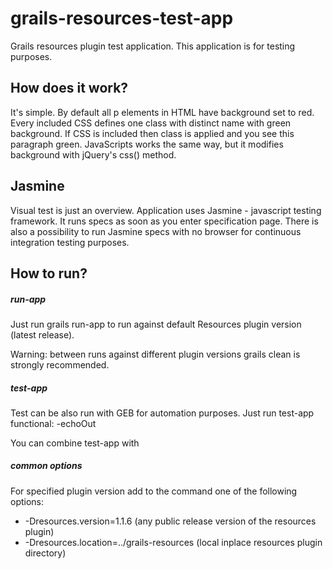 grails-resources-test-app
=========================

Grails resources plugin test application. This application is for testing purposes.

How does it work?
-----------------

It's simple. By default all p elements in HTML have background set to red. Every included CSS defines one class with distinct name with green background. If CSS is included then class is applied and you see this paragraph green. JavaScripts works the same way, but it modifies background with jQuery's css() method.

Jasmine
-------

Visual test is just an overview. Application uses Jasmine - javascript testing framework. It runs specs as soon as you enter specification page. There is also a possibility to run Jasmine specs with no browser for continuous integration testing purposes.

How to run?
-----------
##### run-app

Just run grails run-app to run against default Resources plugin version (latest release).

Warning: between runs against different plugin versions grails clean is strongly recommended.
##### test-app

Test can be also run with GEB for automation purposes. Just run test-app functional: -echoOut

You can combine test-app with 

##### common options
 For specified plugin version add to the command one of the following options:

* -Dresources.version=1.1.6 (any public release version of the resources plugin)
* -Dresources.location=../grails-resources (local inplace resources plugin directory)